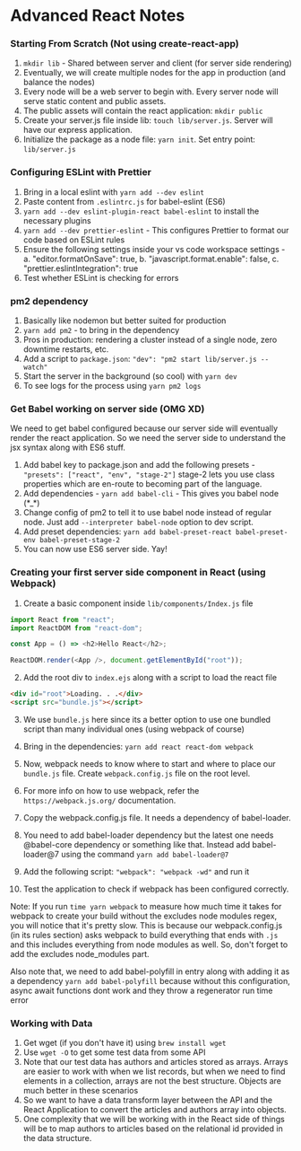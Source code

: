 # Advanced React Notes

### Starting From Scratch (Not using create-react-app)

1. `mkdir lib` - Shared between server and client (for server side rendering)
2. Eventually, we will create multiple nodes for the app in production (and balance the nodes)
3. Every node will be a web server to begin with. Every server node will serve static content and public assets.
4. The public assets will contain the react application: `mkdir public`
5. Create your server.js file inside lib: `touch lib/server.js`. Server will have our express application.
6. Initialize the package as a node file: `yarn init`. Set entry point: `lib/server.js`

### Configuring ESLint with Prettier

1. Bring in a local eslint with `yarn add --dev eslint`
2. Paste content from `.eslintrc.js` for babel-eslint (ES6)
3. `yarn add --dev eslint-plugin-react babel-eslint` to install the necessary plugins
4. `yarn add --dev prettier-eslint` - This configures Prettier to format our code based on ESLint rules
5. Ensure the following settings inside your vs code workspace settings -
   a. "editor.formatOnSave": true,
   b. "javascript.format.enable": false,
   c. "prettier.eslintIntegration": true
6. Test whether ESLint is checking for errors

### pm2 dependency

1. Basically like nodemon but better suited for production
2. `yarn add pm2` - to bring in the dependency
3. Pros in production: rendering a cluster instead of a single node, zero downtime restarts, etc.
4. Add a script to `package.json`: `"dev": "pm2 start lib/server.js --watch"`
5. Start the server in the background (so cool) with `yarn dev`
6. To see logs for the process using `yarn pm2 logs`

### Get Babel working on server side (OMG XD)

We need to get babel configured because our server side will eventually render the react application.
So we need the server side to understand the jsx syntax along with ES6 stuff.

1. Add babel key to package.json and add the following presets - `"presets": ["react", "env", "stage-2"]`
   stage-2 lets you use class properties which are en-route to becoming part of the language.
2. Add dependencies - `yarn add babel-cli` - This gives you babel node (\*\_\*)
3. Change config of pm2 to tell it to use babel node instead of regular node. Just add `--interpreter babel-node` option to dev script.
4. Add preset dependencies: `yarn add babel-preset-react babel-preset-env babel-preset-stage-2`
5. You can now use ES6 server side. Yay!

### Creating your first server side component in React (using Webpack)

1. Create a basic component inside `lib/components/Index.js` file

```javascript
import React from "react";
import ReactDOM from "react-dom";

const App = () => <h2>Hello React</h2>;

ReactDOM.render(<App />, document.getElementById("root"));
```

2. Add the root div to `index.ejs` along with a script to load the react file

```html
<div id="root">Loading. . .</div>
<script src="bundle.js"></script>
```

3. We use `bundle.js` here since its a better option to use one bundled script than many individual ones (using webpack of course)

4. Bring in the dependencies: `yarn add react react-dom webpack`

5. Now, webpack needs to know where to start and where to place our `bundle.js` file. Create `webpack.config.js` file on the root level.

6. For more info on how to use webpack, refer the `https://webpack.js.org/` documentation.

7. Copy the webpack.config.js file. It needs a dependency of babel-loader.

8. You need to add babel-loader dependency but the latest one needs @babel-core dependency or something like that. Instead add babel-loader@7 using the command `yarn add babel-loader@7`

9. Add the following script: `"webpack": "webpack -wd"` and run it

10. Test the application to check if webpack has been configured correctly.

Note: If you run `time yarn webpack` to measure how much time it takes for webpack to create your build without the excludes node modules regex, you will notice that it's pretty slow. This is because our webpack.config.js (in its rules section) asks webpack to build everything that ends with `.js` and this includes everything from node modules as well.
So, don't forget to add the excludes node_modules part.

Also note that, we need to add babel-polyfill in entry along with adding it as a dependency `yarn add babel-polyfill` because without this configuration, async await functions dont work and they throw a regenerator run time error

### Working with Data

1. Get wget (if you don't have it) using `brew install wget`
2. Use `wget -O` to get some test data from some API
3. Note that our test data has authors and articles stored as arrays.
   Arrays are easier to work with when we list records, but when we need to find elements in a collection, arrays are not the best structure. Objects are much better in these scenarios
4. So we want to have a data transform layer between the API and the React Application to convert the articles and authors array into objects.
5. One complexity that we will be working with in the React side of things will be to map authors to articles based on the relational id provided in the data structure.
